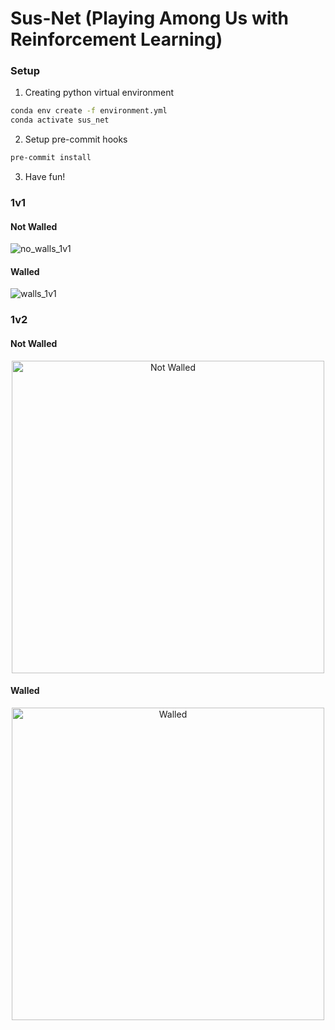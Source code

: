 # Sus-Net (Playing Among Us with Reinforcement Learning)

### Setup

1. Creating python virtual environment

```bash
conda env create -f environment.yml
conda activate sus_net
```

2. Setup pre-commit hooks

```bash
pre-commit install
```

3. Have fun!

### 1v1

#### Not Walled

![no_walls_1v1](https://github.com/jhrudden/Sus-Net/assets/90374336/bb8b3d14-5e85-4b24-b280-6348c45f38dd)

#### Walled

![walls_1v1](https://github.com/jhrudden/Sus-Net/assets/90374336/d3795621-39e5-4abf-950e-da1c08df0b55)


### 1v2

#### Not Walled
<p align="center">
<img src="https://github.com/jhrudden/Sus-Net/assets/90374336/d8e87499-283c-4f20-9ed4-e0a9af7080f0" width="500" height="500" alt="Not Walled">
</p>


#### Walled
<p align="center">
<img src="https://github.com/jhrudden/Sus-Net/assets/90374336/b095a75e-1025-4252-8d2b-2eca40f99d71" width="500" height="500" alt="Walled">
</p>
